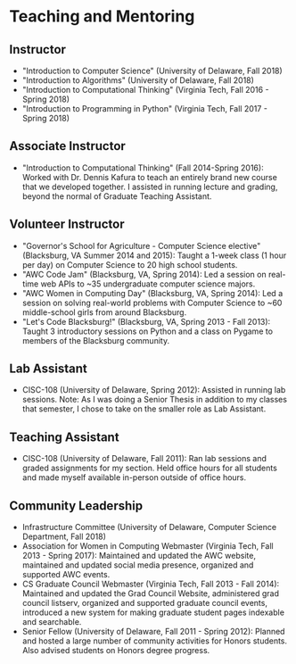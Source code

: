 # Teaching and Mentoring

## Instructor

* "Introduction to Computer Science" (University of Delaware, Fall 2018) 
* "Introduction to Algorithms" (University of Delaware, Fall 2018)
* "Introduction to Computational Thinking" (Virginia Tech, Fall 2016 - Spring 2018)
* "Introduction to Programming in Python" (Virginia Tech, Fall 2017 - Spring 2018)

## Associate Instructor

* "Introduction to Computational Thinking" (Fall 2014-Spring 2016): Worked with Dr. Dennis Kafura to teach an entirely brand new course that we developed together. I assisted in running lecture and grading, beyond the normal of Graduate Teaching Assistant.

## Volunteer Instructor

* "Governor's School for Agriculture - Computer Science elective" (Blacksburg, VA Summer 2014 and 2015): Taught a 1-week class (1 hour per day) on Computer Science to 20 high school students.
* "AWC Code Jam" (Blacksburg, VA, Spring 2014): Led a session on real-time web APIs to ~35 undergraduate computer science majors.
* "AWC Women in Computing Day" (Blacksburg, VA, Spring 2014): Led a session on solving real-world problems with Computer Science to ~60 middle-school girls from around Blacksburg.
* "Let's Code Blacksburg!" (Blacksburg, VA, Spring 2013 - Fall 2013): Taught 3 introductory sessions on Python and a class on Pygame to members of the Blacksburg community.

## Lab Assistant

* CISC-108 (University of Delaware, Spring 2012): Assisted in running lab sessions. Note: As I was doing a Senior Thesis in addition to my classes that semester, I chose to take on the smaller role as Lab Assistant.

## Teaching Assistant

* CISC-108 (University of Delaware, Fall 2011): Ran lab sessions and graded assignments for my section. Held office hours for all students and made myself available in-person outside of office hours.

## Community Leadership

* Infrastructure Committee (University of Delaware, Computer Science Department, Fall 2018)
* Association for Women in Computing Webmaster (Virginia Tech, Fall 2013 - Spring 2017): Maintained and updated the AWC website, maintained and updated social media presence, organized and supported AWC events.
* CS Graduate Council Webmaster (Virginia Tech, Fall 2013 - Fall 2014): Maintained and updated the Grad Council Website, administered grad council listserv, organized and supported graduate council events, introduced a new system for making graduate student pages indexable and searchable.
* Senior Fellow (University of Delaware, Fall 2011 - Spring 2012): Planned and hosted a large number of community activities for Honors students. Also advised students on Honors degree progress.

